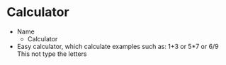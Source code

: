 # Calculator
* Name
    * Calculator
* Easy calculator, which calculate examples such as:
                  1+3 or 5*7 or 6/9 
  This not type the letters
     
